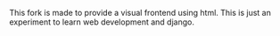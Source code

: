 This fork is made to provide a visual frontend using html. This is just an experiment to learn
web development and django.
